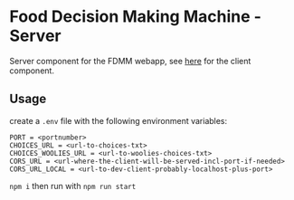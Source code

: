 # Food Decision Making Machine - Server

Server component for the FDMM webapp, see [here](https://github.com/soda3x/food-decision-making-machine) for the client component.

## Usage

create a `.env` file with the following environment variables:

```properties
PORT = <portnumber>
CHOICES_URL = <url-to-choices-txt>
CHOICES_WOOLIES_URL = <url-to-woolies-choices-txt>
CORS_URL = <url-where-the-client-will-be-served-incl-port-if-needed>
CORS_URL_LOCAL = <url-to-dev-client-probably-localhost-plus-port>
```

`npm i` then run with `npm run start`
